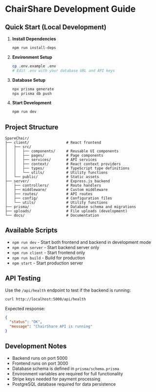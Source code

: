 # ChairShare Development Guide

## Quick Start (Local Development)

1. **Install Dependencies**
   ```bash
   npm run install-deps
   ```

2. **Environment Setup**
   ```bash
   cp .env.example .env
   # Edit .env with your database URL and API keys
   ```

3. **Database Setup**
   ```bash
   npx prisma generate
   npx prisma db push
   ```

4. **Start Development**
   ```bash
   npm run dev
   ```

## Project Structure

```
SpareChair/
├── client/                 # React frontend
│   ├── src/
│   │   ├── components/     # Reusable UI components
│   │   ├── pages/          # Page components
│   │   ├── services/       # API services
│   │   ├── context/        # React context providers
│   │   ├── types/          # TypeScript type definitions
│   │   └── utils/          # Utility functions
│   └── public/             # Static assets
├── server/                 # Express.js backend
│   ├── controllers/        # Route handlers
│   ├── middleware/         # Custom middleware
│   ├── routes/             # API routes
│   ├── config/             # Configuration files
│   └── utils/              # Utility functions
├── prisma/                 # Database schema and migrations
├── uploads/                # File uploads (development)
└── docs/                   # Documentation

```

## Available Scripts

- `npm run dev` - Start both frontend and backend in development mode
- `npm run server` - Start backend server only
- `npm run client` - Start frontend only
- `npm run build` - Build for production
- `npm start` - Start production server

## API Testing

Use the `/api/health` endpoint to test if the backend is running:

```bash
curl http://localhost:5000/api/health
```

Expected response:
```json
{
  "status": "OK",
  "message": "ChairShare API is running"
}
```

## Development Notes

- Backend runs on port 5000
- Frontend runs on port 3000
- Database schema is defined in `prisma/schema.prisma`
- Environment variables are required for full functionality
- Stripe keys needed for payment processing
- PostgreSQL database required for data persistence